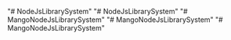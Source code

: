 "# NodeJsLibrarySystem" 
"# NodeJsLibrarySystem" 
"# MangoNodeJsLibrarySystem" 
"# MangoNodeJsLibrarySystem" 
"# MangoNodeJsLibrarySystem" 
